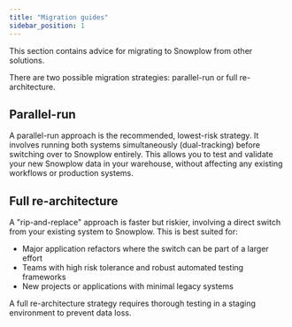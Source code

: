 ```yaml
---
title: "Migration guides"
sidebar_position: 1
---
```


This section contains advice for migrating to Snowplow from other solutions.

There are two possible migration strategies: parallel-run or full re-architecture.

## Parallel-run

A parallel-run approach is the recommended, lowest-risk strategy. It involves running both systems simultaneously (dual-tracking) before switching over to Snowplow entirely. This allows you to test and validate your new Snowplow data in your warehouse, without affecting any existing workflows or production systems.

## Full re-architecture

A "rip-and-replace" approach is faster but riskier, involving a direct switch from your existing system to Snowplow. This is best suited for:

* Major application refactors where the switch can be part of a larger effort
* Teams with high risk tolerance and robust automated testing frameworks
* New projects or applications with minimal legacy systems

A full re-architecture strategy requires thorough testing in a staging environment to prevent data loss.
